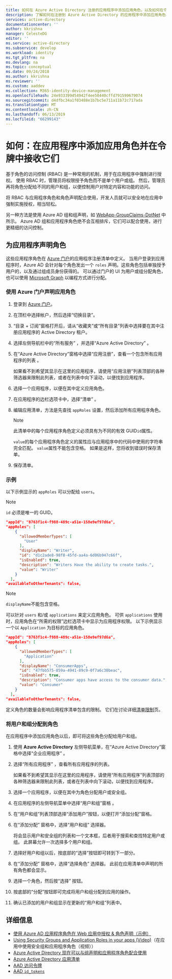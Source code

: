 ```yaml
---
title: 如何在 Azure Active Directory 注册的应用程序中添加应用角色，以及如何在令牌中接收它们
description: 了解如何在注册到 Azure Active Directory 的应用程序中添加应用角色、如何向这些角色分配用户和组，以及如何在令牌的 `roles` 声明中接收它们。
services: active-directory
documentationcenter: ''
author: kkrishna
manager: CelesteDG
editor: ''
ms.service: active-directory
ms.subservice: develop
ms.workload: identity
ms.tgt_pltfrm: na
ms.devlang: na
ms.topic: conceptual
ms.date: 09/24/2018
ms.author: kkrishna
ms.reviewer: ''
ms.custom: aaddev
ms.collection: M365-identity-device-management
ms.openlocfilehash: 24e933399454942f4ee50440cffd791599679074
ms.sourcegitcommit: d4dfbc34a1f03488e1b7bc5e711a11b72c717ada
ms.translationtype: MT
ms.contentlocale: zh-CN
ms.lasthandoff: 06/13/2019
ms.locfileid: "66299143"
---
```

# <a name="how-to-add-app-roles-in-your-application-and-receive-them-in-the-token"></a>如何：在应用程序中添加应用角色并在令牌中接收它们

基于角色的访问控制 (RBAC) 是一种常用的机制，用于在应用程序中强制进行授权。 使用 RBAC 时，管理员将权限授予角色而不是单个用户或组。 然后，管理员再将角色分配给不同的用户和组，以便控制用户对特定内容和功能的访问。

将 RBAC 与应用程序角色和角色声明配合使用，开发人员就可以安全地在应用中强制实施授权，相当轻松。

另一种方法是使用 Azure AD 组和组声明，如 [WebApp-GroupClaims-DotNet](https://github.com/Azure-Samples/WebApp-GroupClaims-DotNet) 中所示。 Azure AD 组和应用程序角色绝不会互相排斥，它们可以配合使用，进行更精细的访问控制。

## <a name="declare-roles-for-an-application"></a>为应用程序声明角色

这些应用程序角色在 [Azure 门户](https://portal.azure.com)的应用程序注册清单中定义。  当用户登录到应用程序时，Azure AD 会针对每个角色发出一个 `roles` 声明。这些角色包括单独授予用户的，以及通过组成员身份获得的。  可以通过门户的 UI 为用户或组分配角色，也可以使用 [Microsoft Graph](https://developer.microsoft.com/graph/docs/concepts/azuread-identity-access-management-concept-overview) 以编程方式进行分配。

### <a name="declare-app-roles-using-azure-portal"></a>使用 Azure 门户声明应用角色

1. 登录到 [Azure 门户](https://portal.azure.com)。
1. 在顶栏中选择帐户，然后选择“切换目录”。 
1. “目录 + 订阅”窗格打开后，请从“收藏夹”或“所有目录”列表中选择要在其中注册应用程序的 Active Directory 租户。   
1. 选择左侧导航栏中的“所有服务”  ，并选择“Azure Active Directory”  。
1. 在“Azure Active Directory”窗格中选择“应用注册”，查看一个包含所有应用程序的列表   。

     如果看不到希望其显示在这里的应用程序，请使用“应用注册”列表顶部的各种筛选器来限制此列表，或者在列表中向下滚动，以便找到应用程序。 

1. 选择一个应用程序，以便在其中定义应用角色。
1. 在应用程序的边栏选项卡中，选择“清单”  。
1. 编辑应用清单，方法是先查找 `appRoles` 设置，然后添加所有应用程序角色。

     > [!NOTE]
     > 此清单中的每个应用程序角色定义必须具有为不同的有效 GUID`id`属性。 
     > 
     > `value`的每个应用程序角色定义的属性应与应用程序中的代码中使用的字符串完全匹配。 `value`属性不能包含空格。 如果是这样，您将收到错误时保存清单。
     
1. 保存清单。

### <a name="examples"></a>示例

以下示例显示的 `appRoles` 可以分配给 `users`。

> [!NOTE]
>`id` 必须是唯一的 GUID。

```Json
"appId": "8763f1c4-f988-489c-a51e-158e9ef97d6a",
"appRoles": [
    {
      "allowedMemberTypes": [
        "User"
      ],
      "displayName": "Writer",
      "id": "d1c2ade8-98f8-45fd-aa4a-6d06b947c66f",
      "isEnabled": true,
      "description": "Writers Have the ability to create tasks.",
      "value": "Writer"
    }
  ],
"availableToOtherTenants": false,
```

> [!NOTE]
>`displayName`不能包含空格。

可以针对 `users` 和/或 `applications` 来定义应用角色。 可供 `applications` 使用时，应用角色在“所需的权限”边栏选项卡中显示为应用程序权限。  以下示例显示一个以 `Application` 为目标的应用角色。

```Json
"appId": "8763f1c4-f988-489c-a51e-158e9ef97d6a",
"appRoles": [
    {
      "allowedMemberTypes": [
        "Application"
      ],
      "displayName": "ConsumerApps",
      "id": "47fbb575-859a-4941-89c9-0f7a6c30beac",
      "isEnabled": true,
      "description": "Consumer apps have access to the consumer data.",
      "value": "Consumer"
    }
  ],
"availableToOtherTenants": false,
```

定义角色的数量会影响应用程序清单包含的限制。 它们在讨论详细[清单限制](https://docs.microsoft.com/azure/active-directory/develop/reference-app-manifest#manifest-limits)页。

### <a name="assign-users-and-groups-to-roles"></a>将用户和组分配到角色

在应用程序中添加应用角色以后，即可将这些角色分配给用户和组。

1. 使用 **Azure Active Directory** 左侧导航菜单，在“Azure Active Directory”窗格中选择“企业应用程序”   。
1. 选择“所有应用程序”  ，查看所有应用程序的列表。

     如果看不到希望其显示在这里的应用程序，请使用“所有应用程序”列表顶部的各种筛选器来限制此列表，或者在列表中向下滚动，以便找到应用程序。 

1. 选择一个应用程序，以便在其中为角色分配用户或安全组。
1. 在应用程序的左侧导航菜单中选择“用户和组”窗格  。
1. 在“用户和组”列表顶部选择“添加用户”按钮，以便打开“添加分配”窗格。   
1. 在“添加分配”  窗格中，选择“用户和组”  选择器。

     将会显示用户和安全组的列表和一个文本框，后者用于搜索和查找特定用户或组。 此屏幕允许一次选择多个用户和组。

1. 选择好用户和组以后，按底部的“选择”按钮即可转到下一部分。 
1. 在“添加分配”  窗格中，选择“选择角色”  选择器。 此前在应用清单中声明的所有角色都会显示。
1. 选择一个角色，然后按“选择”  按钮。
1. 按底部的“分配”按钮即可完成将用户和组分配到应用的操作。 
1. 确认已添加的用户和组显示在更新的“用户和组”列表中。 

## <a name="more-information"></a>详细信息

- [使用 Azure AD 应用程序角色在 Web 应用中授权 &amp; 角色声明（示例）](https://azure.microsoft.com/resources/samples/active-directory-dotnet-webapp-roleclaims/)
- [Using Security Groups and Application Roles in your apps (Video)](https://www.youtube.com/watch?v=V8VUPixLSiM)（在应用中使用安全组和应用程序角色（视频））
- [Azure Active Directory 现在可以与组声明和应用程序角色配合使用](https://cloudblogs.microsoft.com/enterprisemobility/2014/12/18/azure-active-directory-now-with-group-claims-and-application-roles)
- [Azure Active Directory 应用清单](https://docs.microsoft.com/azure/active-directory/develop/reference-app-manifest)
- [AAD 访问令牌](access-tokens.md)
- [AAD `id_tokens`](id-tokens.md)
